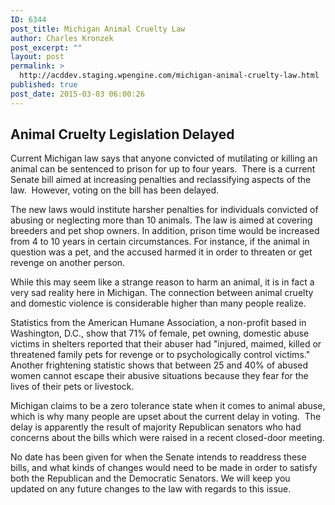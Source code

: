 ```yaml
---
ID: 6344
post_title: Michigan Animal Cruelty Law
author: Charles Kronzek
post_excerpt: ""
layout: post
permalink: >
  http://acddev.staging.wpengine.com/michigan-animal-cruelty-law.html
published: true
post_date: 2015-03-03 06:00:26
---
```

<h2><b>Animal Cruelty Legislation Delayed</b></h2>
Current Michigan law says that anyone convicted of mutilating or killing an animal can be sentenced to prison for up to four years.  There is a current Senate bill aimed at increasing penalties and reclassifying aspects of the law.  However, voting on the bill has been delayed.<!--more-->

The new laws would institute harsher penalties for individuals convicted of abusing or neglecting more than 10 animals. The law is aimed at covering breeders and pet shop owners. In addition, prison time would be increased from 4 to 10 years in certain circumstances. For instance, if the animal in question was a pet, and the accused harmed it in order to threaten or get revenge on another person.

While this may seem like a strange reason to harm an animal, it is in fact a very sad reality here in Michigan. The connection between animal cruelty and domestic violence is considerable higher than many people realize.

Statistics from the American Humane Association, a non-profit based in Washington, D.C., show that 71% of female, pet owning, domestic abuse victims in shelters reported that their abuser had "injured, maimed, killed or threatened family pets for revenge or to psychologically control victims." Another frightening statistic shows that between 25 and 40% of abused women cannot escape their abusive situations because they fear for the lives of their pets or livestock.

Michigan claims to be a zero tolerance state when it comes to animal abuse, which is why many people are upset about the current delay in voting.  The delay is apparently the result of majority Republican senators who had concerns about the bills which were raised in a recent closed-door meeting.

No date has been given for when the Senate intends to readdress these bills, and what kinds of changes would need to be made in order to satisfy both the Republican and the Democratic Senators. We will keep you updated on any future changes to the law with regards to this issue.